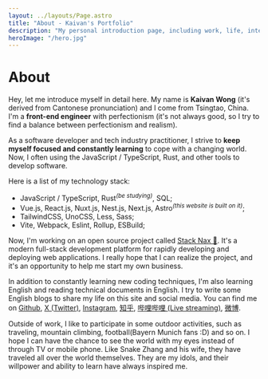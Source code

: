 ```yaml
---
layout: ../layouts/Page.astro
title: "About - Kaivan's Portfolio"
description: "My personal introduction page, including work, life, interests and hobbies."
heroImage: "/hero.jpg"
---
```


# About

Hey, let me introduce myself in detail here. My name is <b>Kaivan Wong</b> (it's derived from Cantonese pronunciation) and I come from Tsingtao, China. I'm a <b>front-end engineer</b> with perfectionism (it's not always good, so I try to find a balance between perfectionism and realism).

As a software developer and tech industry practitioner, I strive to <b>keep myself focused and constantly learning</b> to cope with a changing world. Now, I often using the JavaScript / TypeScript, Rust, and other tools to develop software. 

Here is a list of my technology stack:

- JavaScript / TypeScript, Rust<i class="text-black/75 dark:text-white/70"><sup>(be studying)</sup></i>, SQL;
- Vue.js, React.js, Nuxt.js, Nest.js, Next.js, Astro<i  class="text-black/75 dark:text-white/70"><sup>(this website is built on it)</sup></i>;
- TailwindCSS, UnoCSS, Less, Sass;
- Vite, Webpack, Eslint, Rollup, ESBuild;

Now, I'm working on an open source project called <a target="_blank"  href="https://stacknax.com">Stack Nax 💚</a>. It's a modern full-stack development platform for rapidly developing and deploying web applications. I really hope that I can realize the project, and it's an opportunity to help me start my own business.

In addition to constantly learning new coding techniques, I'm also learning English and reading technical documents in English. I try to write some English blogs to share my life on this site and social media. You can find me on <a target="_blank" href="https://github.com/kaivanwong">Github</a>, <a target="_blank" href="https://twitter.com/kaivanwong">X (Twitter)</a>, <a target="_blank" href="https://www.instagram.com/hikaivanwong">Instagram</a>, <a target="_blank" href="https://www.zhihu.com/people/kaivanwong">知乎</a>, <a target="_blank" href="https://space.bilibili.com/190014206">哔哩哔哩 (Live streaming)</a>, <a target="_blank" href="https://weibo.com/u/5605059021">微博</a>.

Outside of work, I like to participate in some outdoor activities, such as traveling, mountain climbing, football(Bayern Munich fans :D) and so on. I hope I can have the chance to see the world with my eyes instead of through TV or mobile phone. Like Snake Zhang and his wife, they have traveled all over the world themselves. They are my idols, and their willpower and ability to learn have always inspired me.
